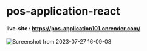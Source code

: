 # pos-application-react

#### live-site : https://pos-application101.onrender.com/


![Screenshot from 2023-07-27 16-09-08](https://github.com/bedripamukcu/pos-application-react/assets/78436362/f1ea28cb-3332-4b15-8cd9-056976fe09a3)
